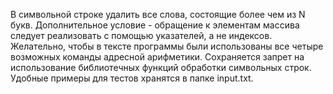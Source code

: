 В символьной строке удалить все слова, состоящие более чем из N букв.
Дополнительное условие - обращение к элементам массива следует реализовать с помощью указателей, а не индексов.
Желательно, чтобы в тексте программы были использованы все четыре возможных команды адресной арифметики.
Сохраняется запрет на использование библиотечных функций обработки символьных строк.
Удобные примеры для тестов хранятся в папке input.txt.
